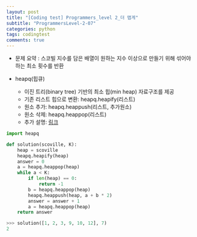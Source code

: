 ```yaml
---
layout: post
title: "[Coding test] Programmers_level 2_더 맵게"
subtitle: "ProgrammersLevel-2-07"
categories: python
tags: codingtest
comments: true
---
```


* 문제 요약 : 스코빌 지수를 담은 배열이 원하는 지수 이상으로 만들기 위해 섞어야 하는 최소 횟수를 반환

* heapq(힙큐)
    - 이진 트리(binary tree) 기반의 최소 힙(min heap) 자료구조를 제공
    - 기존 리스트 힙으로 변환: heapq.heapify(리스트)
    - 원소 추가: heapq.heappush(리스트, 추가원소)
    - 원소 삭제: heapq.heappop(리스트)
    - 추가 설명: [링크](https://www.daleseo.com/python-heapq/)

```python
import heapq

def solution(scoville, K):
    heap = scoville
    heapq.heapify(heap)
    answer = 0
    a = heapq.heappop(heap)
    while a < K:
        if len(heap) == 0:
            return -1
        b = heapq.heappop(heap)
        heapq.heappush(heap, a + b * 2)
        answer = answer + 1
        a = heapq.heappop(heap)
    return answer
```

```python
>>> solution([1, 2, 3, 9, 10, 12], 7)
2
```